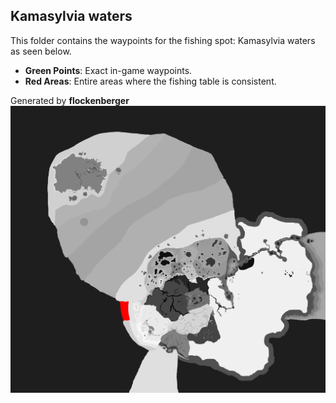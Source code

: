 ## Kamasylvia waters
This folder contains the waypoints for the fishing spot: Kamasylvia waters as seen below.

- **Green Points**: Exact in-game waypoints.
- **Red Areas**: Entire areas where the fishing table is consistent.

Generated by **flockenberger**
![by_flockenberger](./Preview.png)